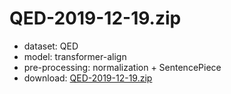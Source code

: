 # QED-2019-12-19.zip

* dataset: QED
* model: transformer-align
* pre-processing: normalization + SentencePiece
* download: [QED-2019-12-19.zip](https://object.pouta.csc.fi/OPUS-MT-models/run-en/QED-2019-12-19.zip)
